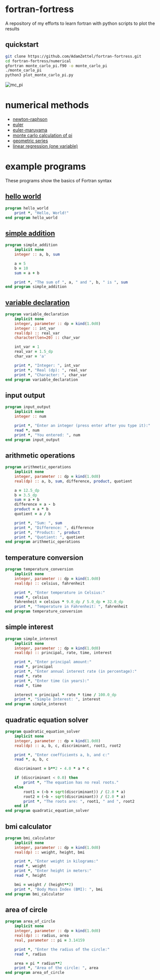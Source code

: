 # fortran-fortress
A repository of my efforts to learn fortran with python scripts to plot the results

## quickstart
```bash
git clone https://github.com/AdamZettel/fortran-fortress.git
cd fortran-fortress/numerical
gfortran monte_carlo_pi.f90 -o monte_carlo_pi
./monte_carlo_pi
python3 plot_monte_carlo_pi.py
```
![mc_pi](https://github.com/AdamZettel/fortran-fortress/assets/104731318/9538adc1-a276-473b-8e87-584b6d36013f)

# numerical methods
- [newton-raphson](../newtons_method.f90)
- [euler](../euler_method_exponential.f90)
- [euler-maruyama](../euler_maruyama.f90)
- [monte carlo calculation of pi](../monte_carlo_pi.f90)
- [geometric series](../geometric_series.f90)
- [linear regression (one variable)](../linear_regression.f90)
# example programs
These programs show the basics of Fortran syntax
## [hello world](../syntax/basic/000_hello_world.f90)
```fortran
program hello_world
    print *, "Hello, World!"
end program hello_world
```
## [simple addition](fortran-fortress/syntax/basic/001_simple_addition.f90)
```fortran
program simple_addition
    implicit none
    integer :: a, b, sum

    a = 5
    b = 10
    sum = a + b

    print *, "The sum of ", a, " and ", b, " is ", sum
end program simple_addition
```
## [variable declaration](../syntax/basic/002_variable_declaration.f90)
```fortran
program variable_declaration
    implicit none
    integer, parameter :: dp = kind(1.0d0)
    integer :: int_var
    real(dp) :: real_var
    character(len=20) :: char_var

    int_var = 1
    real_var = 1.5_dp
    char_var = 'a'

    print *, "Integer: ", int_var
    print *, "Real (dp): ", real_var
    print *, "Character: ", char_var
end program variable_declaration
```
## input output
```fortran
program input_output
    implicit none
    integer :: num

    print *, "Enter an integer (press enter after you type it):"
    read *, num
    print *, "You entered: ", num
end program input_output
```
## arithmetic operations
```fortran
program arithmetic_operations
    implicit none
    integer, parameter :: dp = kind(1.0d0)
    real(dp) :: a, b, sum, difference, product, quotient

    a = 12.5_dp
    b = 3.5_dp
    sum = a + b
    difference = a - b
    product = a * b
    quotient = a / b

    print *, "Sum: ", sum
    print *, "Difference: ", difference
    print *, "Product: ", product
    print *, "Quotient: ", quotient
end program arithmetic_operations
```
## temperature conversion
```fortran
program temperature_conversion
    implicit none
    integer, parameter :: dp = kind(1.0d0)
    real(dp) :: celsius, fahrenheit

    print *, "Enter temperature in Celsius:"
    read *, celsius
    fahrenheit = celsius * 9.0_dp / 5.0_dp + 32.0_dp
    print *, "Temperature in Fahrenheit: ", fahrenheit
end program temperature_conversion
```
## simple interest
```fortran
program simple_interest
    implicit none
    integer, parameter :: dp = kind(1.0d0)
    real(dp) :: principal, rate, time, interest

    print *, "Enter principal amount:"
    read *, principal
    print *, "Enter annual interest rate (in percentage):"
    read *, rate
    print *, "Enter time (in years):"
    read *, time

    interest = principal * rate * time / 100.0_dp
    print *, "Simple Interest: ", interest
end program simple_interest
```
## quadratic equation solver
```fortran
program quadratic_equation_solver
    implicit none
    integer, parameter :: dp = kind(1.0d0)
    real(dp) :: a, b, c, discriminant, root1, root2

    print *, "Enter coefficients a, b, and c:"
    read *, a, b, c

    discriminant = b**2 - 4.0 * a * c

    if (discriminant < 0.0) then
        print *, "The equation has no real roots."
    else
        root1 = (-b + sqrt(discriminant)) / (2.0 * a)
        root2 = (-b - sqrt(discriminant)) / (2.0 * a)
        print *, "The roots are: ", root1, " and ", root2
    end if
end program quadratic_equation_solver
```

## bmi calculator
```fortran
program bmi_calculator
    implicit none
    integer, parameter :: dp = kind(1.0d0)
    real(dp) :: weight, height, bmi

    print *, "Enter weight in kilograms:"
    read *, weight
    print *, "Enter height in meters:"
    read *, height

    bmi = weight / (height**2)
    print *, "Body Mass Index (BMI): ", bmi
end program bmi_calculator
```

## area of circle
```fortran
program area_of_circle
    implicit none
    integer, parameter :: dp = kind(1.0d0)
    real(dp) :: radius, area
    real, parameter :: pi = 3.14159

    print *, "Enter the radius of the circle:"
    read *, radius

    area = pi * radius**2
    print *, "Area of the circle: ", area
end program area_of_circle
```

